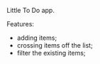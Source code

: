 Little To Do app.

Features:

- adding items;
- crossing items off the list;
- filter the existing items;
